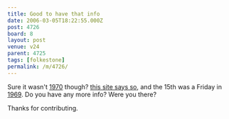 ```yaml
---
title: Good to have that info
date: 2006-03-05T18:22:55.000Z
post: 4726
board: 8
layout: post
venue: v24
parent: 4725
tags: [folkestone]
permalink: /m/4726/
---
```

Sure it wasn't <a href="http://www.folkestonegerald.com/1970/">1970</a> though? <a href="http://www.angelfire.com/blues/remedy/concertfiles.html">this site says so</a>, and the 15th was a Friday in <a href="http://www.folkestonegerald.com/1969">1969</a>. Do you have any more info? Were you there?

Thanks for contributing.
